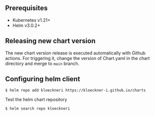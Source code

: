 ## Prerequisites
* Kubernetes v1.21+
* Helm v3.0.2+

## Releasing new chart version

The new chart version release is executed automatically with Github actions.
For triggering it, change the version of Chart.yaml in the chart directory and merge to `main` branch.

## Configuring helm client
```
$ helm repo add kloeckneri https://kloeckner-i.github.io/charts
```
Test the helm chart repository
```
$ helm search repo kloeckneri
```